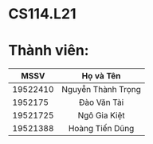 # CS114.L21
# Thành viên:
| MSSV      | Họ và Tên          |
| ------------- |:-------------:|
| 19522410      | Nguyễn Thành Trọng |
| 1952175     | Đào Văn Tài      |
| 19521725 | Ngô Gia Kiệt      |
| 19521388 | Hoàng Tiến Dũng      |
